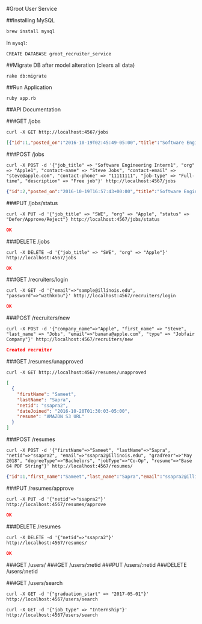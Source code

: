 #Groot User Service

##Installing MySQL
```sh
brew install mysql
```

In `mysql`:
```
CREATE DATABASE groot_recruiter_service
```

##Migrate DB after model alteration (clears all data)
```
rake db:migrate
```

##Run Application
```
ruby app.rb
```

##API Documentation

###GET /jobs

`curl -X GET http://localhost:4567/jobs`

```json
[{"id":1,"posted_on":"2016-10-19T02:45:49-05:00","title":"Software Engineering Intern","company":"Apple","contact_name":"Steve Jobs","contact_email":"steve@apple.com","contact_phone":"11111111","job_type":"Full-time","description":"Free job"}]
```

###POST /jobs

`curl -X POST -d '{"job_title" => "Software Engineering Intern1", "org" => "Apple1", "contact-name" => "Steve Jobs", "contact-email" => "steve@apple.com", "contact-phone" => "11111111", "job-type" => "Full-time", "description" => "Free job"}' http://localhost:4567/jobs`

```json
{"id":2,"posted_on":"2016-10-19T16:57:43+00:00","title":"Software Engineering Intern1","company":"Apple1","contact_name":"Steve Jobs","contact_email":"steve@apple.com","contact_phone":"11111111","job_type":"Full-time","description":"Free job"}
```

###PUT /jobs/status

`curl -X PUT -d '{"job_title" => "SWE", "org" => "Apple", "status" => "Defer/Approve/Reject"} http://localhost:4567/jobs/status`

```json
OK
```

###DELETE /jobs

`curl -X DELETE -d '{"job_title" => "SWE", "org" => "Apple"}' http://localhost:4567/jobs`

```json
OK
```

###GET /recruiters/login

`curl -X GET -d '{"email"=>"sample@illinois.edu", "password"=>"wzthknbu"}' http://localhost:4567/recruiters/login`

```json
OK
```

###POST /recruiters/new

`curl -X POST -d '{"company_name"=>"Apple", "first_name" => "Steve", "last_name" => "Jobs", "email"=>"banana@apple.com", "type" => "Jobfair Company"}' http://localhost:4567/recruiters/new`

```json
Created recruiter
```

###GET /resumes/unapproved

`curl -X GET http://localhost:4567/resumes/unapproved`

```json
[
  {
    "firstName": "Sameet",
    "lastName": "Sapra",
    "netid": "ssapra2",
    "dateJoined": "2016-10-20T01:30:03-05:00",
    "resume": "AMAZON S3 URL"
  }
]
```

###POST /resumes

`curl -X POST -d '{"firstName"=>"Sameet", "lastName"=>"Sapra", "netid"=>"ssapra2", "email"=>"ssapra2@illinois.edu", "gradYear"=>"May 2018", "degreeType"=>"Bachelors", "jobType"=>"Co-Op", "resume"=>"Base 64 PDF String"}' http://localhost:4567/resumes/`

```json
{"id":1,"first_name":"Sameet","last_name":"Sapra","email":"ssapra2@illinois.edu","graduation_date":"2016-05-01T00:00:00+00:00","degree_type":"Bachelors","job_type":"Internship","netid":"ssapra2","date_joined":"2016-10-20T01:30:03+00:00","token":null,"admin":null,"active":null,"approved_resume":false}
```

###PUT /resumes/approve

`curl -X PUT -d '{"netid"=>"ssapra2"}' http://localhost:4567/resumes/approve`

```json
OK
```

###DELETE /resumes

`curl -X DELETE -d '{"netid"=>"ssapra2"}' http://localhost:4567/resumes/`

```json
OK
```

###GET /users/
###GET /users/:netid
###PUT /users/:netid
###DELETE /users/:netid

###GET /users/search

`curl -X GET -d '{"graduation_start" => "2017-05-01"}' http://localhost:4567/users/search`

`curl -X GET -d '{"job_type" => "Internship"}' http://localhost:4567/users/search`
